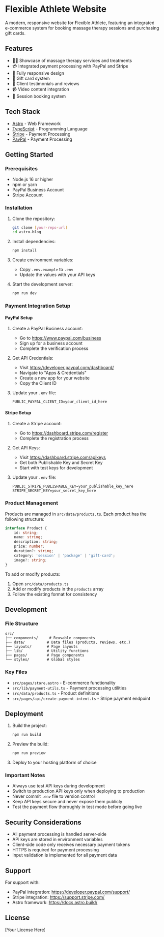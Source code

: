 # Flexible Athlete Website

A modern, responsive website for Flexible Athlete, featuring an integrated e-commerce system for booking massage therapy sessions and purchasing gift cards.

## Features

- 🏃‍♂️ Showcase of massage therapy services and treatments
- 💳 Integrated payment processing with PayPal and Stripe
- 📱 Fully responsive design
- 🎁 Gift card system
- 📝 Client testimonials and reviews
- 📹 Video content integration
- 📅 Session booking system

## Tech Stack

- [Astro](https://astro.build/) - Web Framework
- [TypeScript](https://www.typescriptlang.org/) - Programming Language
- [Stripe](https://stripe.com/) - Payment Processing
- [PayPal](https://www.paypal.com/) - Payment Processing

## Getting Started

### Prerequisites

- Node.js 16 or higher
- npm or yarn
- PayPal Business Account
- Stripe Account

### Installation

1. Clone the repository:
   ```bash
   git clone [your-repo-url]
   cd astro-blog
   ```

2. Install dependencies:
   ```bash
   npm install
   ```

3. Create environment variables:
   - Copy `.env.example` to `.env`
   - Update the values with your API keys

4. Start the development server:
   ```bash
   npm run dev
   ```

### Payment Integration Setup

#### PayPal Setup

1. Create a PayPal Business account:
   - Go to https://www.paypal.com/business
   - Sign up for a business account
   - Complete the verification process

2. Get API Credentials:
   - Visit https://developer.paypal.com/dashboard/
   - Navigate to "Apps & Credentials"
   - Create a new app for your website
   - Copy the Client ID

3. Update your `.env` file:
   ```env
   PUBLIC_PAYPAL_CLIENT_ID=your_client_id_here
   ```

#### Stripe Setup

1. Create a Stripe account:
   - Go to https://dashboard.stripe.com/register
   - Complete the registration process

2. Get API Keys:
   - Visit https://dashboard.stripe.com/apikeys
   - Get both Publishable Key and Secret Key
   - Start with test keys for development

3. Update your `.env` file:
   ```env
   PUBLIC_STRIPE_PUBLISHABLE_KEY=your_publishable_key_here
   STRIPE_SECRET_KEY=your_secret_key_here
   ```

### Product Management

Products are managed in `src/data/products.ts`. Each product has the following structure:

```typescript
interface Product {
    id: string;
    name: string;
    description: string;
    price: number;
    duration?: string;
    category: 'session' | 'package' | 'gift-card';
    image?: string;
}
```

To add or modify products:
1. Open `src/data/products.ts`
2. Add or modify products in the `products` array
3. Follow the existing format for consistency

## Development

### File Structure

```
src/
├── components/     # Reusable components
├── data/          # Data files (products, reviews, etc.)
├── layouts/       # Page layouts
├── lib/           # Utility functions
├── pages/         # Page components
└── styles/        # Global styles
```

### Key Files

- `src/pages/store.astro` - E-commerce functionality
- `src/lib/payment-utils.ts` - Payment processing utilities
- `src/data/products.ts` - Product definitions
- `src/pages/api/create-payment-intent.ts` - Stripe payment endpoint

## Deployment

1. Build the project:
   ```bash
   npm run build
   ```

2. Preview the build:
   ```bash
   npm run preview
   ```

3. Deploy to your hosting platform of choice

### Important Notes

- Always use test API keys during development
- Switch to production API keys only when deploying to production
- Never commit `.env` file to version control
- Keep API keys secure and never expose them publicly
- Test the payment flow thoroughly in test mode before going live

## Security Considerations

- All payment processing is handled server-side
- API keys are stored in environment variables
- Client-side code only receives necessary payment tokens
- HTTPS is required for payment processing
- Input validation is implemented for all payment data

## Support

For support with:
- PayPal integration: https://developer.paypal.com/support/
- Stripe integration: https://support.stripe.com/
- Astro framework: https://docs.astro.build/

## License

[Your License Here]

